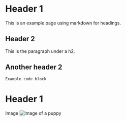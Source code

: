 # Header 1 
This is an example page using markdown for headings. 
## Header 2
This is the paragraph under a h2.
## Another header 2
```
Example code block
```

# Header 1
Image
![Image of a puppy](https://i.natgeofe.com/n/4f5aaece-3300-41a4-b2a8-ed2708a0a27c/domestic-dog_thumb_square.jpg)
